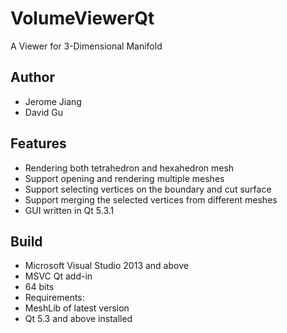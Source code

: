 # VolumeViewerQt

A Viewer for 3-Dimensional Manifold

## Author
- Jerome Jiang
- David Gu

## Features
- Rendering both tetrahedron and hexahedron mesh
- Support opening and rendering multiple meshes
- Support selecting vertices on the boundary and cut surface
- Support merging the selected vertices from different meshes
- GUI written in Qt 5.3.1

## Build
- Microsoft Visual Studio 2013 and above
- MSVC Qt add-in
- 64 bits
- Requirements:
 - MeshLib of latest version
 - Qt 5.3 and above installed

